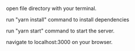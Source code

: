 open file directory with your terminal.

run "yarn install" command to install dependencies

run "yarn start" command to start the server.

navigate to localhost:3000 on your browser.